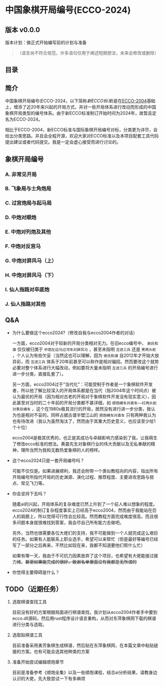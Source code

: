 # 中国象棋开局编号(ECCO-2024)
## 版本 v0.0.0
版本计划：做正式开始编写前的计划与准备

>（语言尚不符合规范，许多语句仅用于阐述短期想法，未来会修改或删除）
## 目录


## 简介
中国象棋开局编号(ECCO-2024，以下简称*新ECCO标准*)是在[ECCO-2004](https://baike.baidu.com/item/%E4%B8%AD%E5%9B%BD%E8%B1%A1%E6%A3%8B%E5%BC%80%E5%B1%80%E7%BC%96%E5%8F%B7%E4%BD%93%E7%B3%BB/10968662)基础上，增添了近20年来兴起的开局方式，并对一些开局体系进行改动而形成的中国象棋开局类型的编号体系。由于新ECCO标准制订开始时间为2024年，故暂且定名为ECCO-2024。

相比于ECCO-2004，新ECCO标准与国际象棋开局编号对标，分类更为详尽，会给出分类思路。并且会全程开源，欢迎大家对ECCO标准以及本项目配套工具代码提出建议或者代码提交。我是一定会虚心接受而进行讨论的。

## 象棋开局编号

### A. 非常见开局
### B. 飞象局与士角炮局
### C. 过宫炮局与起马局
### D. 中炮对顺炮
### E. 中炮对列炮及其他
### F. 中炮对反宫马
### G. 中炮对屏风马（上）
### H. 中炮对屏风马（下）
### I. 仙人指路对卒底炮
### J. 仙人指路对其他

## Q&A

- 为什么要做这个ecco2024?（修改自我与ecco2004作者的对话）

    一方面，ecco2004对于较新的开局分类相对无力。在旧ecco编号中， `谢氏和谱` 仅仅被归类于 `中炮左边马过河车对屏风马` ，甚至未指明 `互进三兵` 还是 `黑两头蛇` ，个人认为有些欠妥（当然这也可以理解，因为 `谢氏和谱` 自2012年才开始大放异彩，而 `互进三兵` 体系于20年前甚至可以称作是相对偏招。然而要改这个就势必要对整个体系进行大幅改动，例如要将大量未指明 `互进三兵` 的开局编号进行进一步分类，直接乱套了）。
    
    另一方面，ecco2004过于“当代化”：可能受制于作者是一个象棋软件开发者，所以他了解比较深入的开局体系都是在当代（指2004年这个时间点）被认为最优的开局（因为相对古老的开局对于象棋软件开发没有现实意义），因此甚至对当时的二十年前的开局分类都不甚详细，如 `顺炮横车对直车——红两头蛇对黑双横车` ，这个在1980s极其流行的开局，居然没有进行进一步分类，我认为也是相对不妥的。同样占据古谱半壁江山的 `顺炮横车对直车` 只有两种我认为也有待改进（我认为虽然淘汰了，然而由于其重大历史意义，也应该至少给1个十位）

    ecco2004是极其优秀的，也正是其成功与卓越影响力感染到了我，让我萌生了修改ecco标准的想法。黄晨先生对象棋行业的伟大贡献以及无私奉献的精神，理所当然为我和无数热爱象棋的人的榜样。

- 这个ecco2024只是一套开局编号吗？

    可能不仅仅是。如果进展顺利，我还会附带一个类似教程向的内容，指出所有开局编号所指代开局的历史渊源、演化过程、推荐程度、主要进攻思路与弱点、常见飞刀等。

- 你会坚持下去吗？

    随着ai的兴起，开局体系的复杂难度已然上升到了一个前人难以想象的程度。ecco2024的制订复杂程度事实上已经高于ecco2004，然而由于我能站在巨人的肩膀上，所以觉得可行性会比较高。然而教程方面完成难度很高，而且很多问题本身就很难找到答案，我会尽自己所有能力去做吧。

    另外，当然也很需要各位大佬们的支持，我不可能做到一个人就完成这么艰巨的任务。如果有人能联系上职业选手，希望可以来帮忙（但是最好等编号已经写了一部分之后再来，不然比如现在来，我都不知道要他们帮什么忙）

    如果有哪一天，我由于不可抗力因素放弃了这个项目，也希望有大佬能接过接力棒。~~甚至如果能完成的很好，致谢名单里面没有我都是无所谓的~~

- 你觉得主要障碍是什么？

    

## TODO（近期任务）
1. 选取棋谱查找工具

    目前没有好的方案根据局面进行棋谱查找，我计划从ecco2004作者手中要到ecco.dll源码，然后用rust程序设计语言重构，从而对东萍象棋网下载的棋谱进行分类与选取。

2. 选取贴棋谱工具

    目前准备采用勇芳象棋生成棋谱，然后贴在东萍象棋网，在本篇文章中粘贴链接的方案。也有可能会选其他种类的方案

3. 准备开始尝试编辑顺炮章节

    目前是准备参考《顺炮全集》以及一些顺炮课程，结合ai分析结果，请教身边认识的大佬，先大致尝试一下有多麻烦